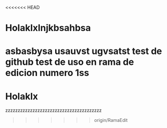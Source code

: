 <<<<<<< HEAD
# Holaklxlnjkbsahbsa

asbasbysa
usauvst
ugvsatst
test de github
test de uso en rama de edicion numero 1ss
=======
# Holaklx
zzzzzzzzzzzzzzzzzzzzzzzzzzzzzzzzzzzzzzz
>>>>>>> origin/RamaEdit

